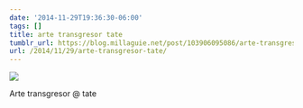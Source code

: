 ```yaml
---
date: '2014-11-29T19:36:30-06:00'
tags: []
title: arte transgresor tate
tumblr_url: https://blog.millaguie.net/post/103906095086/arte-transgresor-tate
url: /2014/11/29/arte-transgresor-tate/
---
```


 ![](/tumblr_files/tumblr_nftd0vZAtZ1qa32dco1_1280.jpg)  

Arte transgresor @ tate